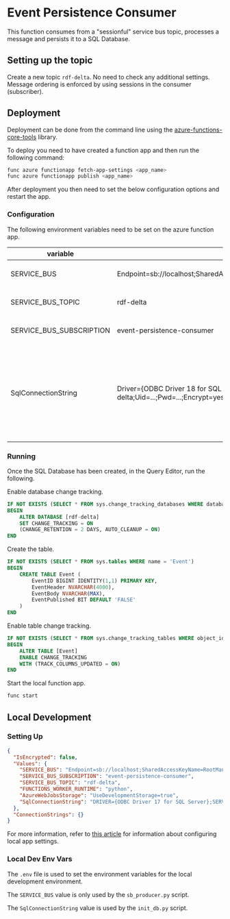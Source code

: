 # Event Persistence Consumer

This function consumes from a "sessionful" service bus topic, processes a message and persists it to a SQL Database.

## Setting up the topic

Create a new topic `rdf-delta`. No need to check any additional settings. Message ordering is enforced by using sessions in the consumer (subscriber).

## Deployment

Deployment can be done from the command line using the
[azure-functions-core-tools](https://github.com/Azure/azure-functions-core-tools) library.

To deploy you need to have created a function app and then run the following command:

```bash
func azure functionapp fetch-app-settings <app_name>
func azure functionapp publish <app_name>
```

After deployment you then need to set the below configuration options and restart the
app.

### Configuration

The following environment variables need to be set on the azure function app.

| variable                 | example value                                                                                                                    | description                                                            |
| ------------------------ | -------------------------------------------------------------------------------------------------------------------------------- | ---------------------------------------------------------------------- |
| SERVICE_BUS              | Endpoint=sb://localhost;SharedAccessKeyName=RootManageSharedAccessKey;SharedAccessKey=SAS_KEY_VALUE;UseDevelopmentEmulator=true; | service bus connection string                                          |
| SERVICE_BUS_TOPIC        | rdf-delta                                                                                                                        | name of service bus topic                                              |
| SERVICE_BUS_SUBSCRIPTION | event-persistence-consumer                                                                                                       | name of service bus subscription                                       |
| SqlConnectionString      | Driver={ODBC Driver 18 for SQL Server};Server=tcp:gswa-rdf-delta-events.database.windows.net,1433;Database=rdf-delta;Uid=...;Pwd=...;Encrypt=yes;TrustServerCertificate=no;Connection Timeout=30;                                   | connection string for the database - requires the ODBC Driver to be 17 for python 3.10 and 18 for python 3.11 |

### Running

Once the SQL Database has been created, in the Query Editor, run the following.

Enable database change tracking.

```sql
IF NOT EXISTS (SELECT * FROM sys.change_tracking_databases WHERE database_id = DB_ID('rdf-delta'))
BEGIN
    ALTER DATABASE [rdf-delta]
    SET CHANGE_TRACKING = ON
    (CHANGE_RETENTION = 2 DAYS, AUTO_CLEANUP = ON)
END
```

Create the table.

```sql
IF NOT EXISTS (SELECT * FROM sys.tables WHERE name = 'Event')
BEGIN
    CREATE TABLE Event (
        EventID BIGINT IDENTITY(1,1) PRIMARY KEY,
        EventHeader NVARCHAR(4000),
        EventBody NVARCHAR(MAX),
        EventPublished BIT DEFAULT 'FALSE'
    )
END
```

Enable table change tracking.

```sql
IF NOT EXISTS (SELECT * FROM sys.change_tracking_tables WHERE object_id = OBJECT_ID('Event'))
BEGIN
    ALTER TABLE [Event]
    ENABLE CHANGE_TRACKING
    WITH (TRACK_COLUMNS_UPDATED = ON)
END
```

Start the local function app.

```bash
func start
```

## Local Development

### Setting Up

```json
{
  "IsEncrypted": false,
  "Values": {
    "SERVICE_BUS": "Endpoint=sb://localhost;SharedAccessKeyName=RootManageSharedAccessKey;SharedAccessKey=SAS_KEY_VALUE;UseDevelopmentEmulator=true;",
    "SERVICE_BUS_SUBSCRIPTION": "event-persistence-consumer",
    "SERVICE_BUS_TOPIC": "rdf-delta",
    "FUNCTIONS_WORKER_RUNTIME": "python",
    "AzureWebJobsStorage": "UseDevelopmentStorage=true",
    "SqlConnectionString": "DRIVER={ODBC Driver 17 for SQL Server};SERVER=db,1433;DATABASE=rdf_delta;UID=sa;PWD=P@ssw0rd!;"
  },
  "ConnectionStrings": {}
}
```

For more information, refer to [this article](https://learn.microsoft.com/en-us/azure/azure-functions/functions-run-local?tabs=linux%2Cisolated-process%2Cnode-v4%2Cpython-v2%2Chttp-trigger%2Ccontainer-apps&pivots=programming-language-python#local-settings)
for information about configuring local app settings.

### Local Dev Env Vars

The `.env` file is used to set the environment variables for the local development environment.

The `SERVICE_BUS` value is only used by the `sb_producer.py` script.

The `SqlConnectionString` value is used by the `init_db.py` script.
